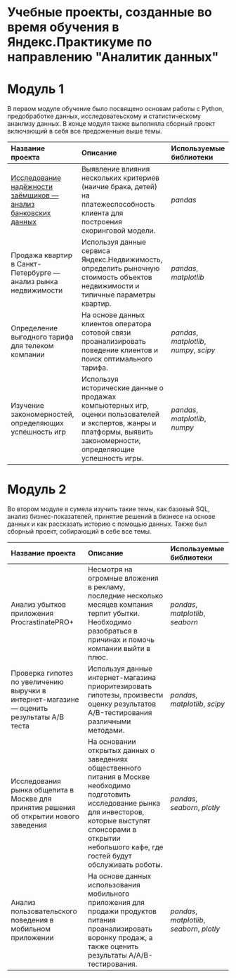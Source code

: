 # Учебные проекты, созданные во время обучения в Яндекс.Практикуме по направлению "Аналитик данных"

# Модуль 1 

В первом модуле обучение было посвящено основам работы с Python, предобработке данных, исследоватеьскому и статистическому ананлизу данных. В конце модуля также выполняла сборный проект включающий в себя все предоженные выше темы.

| Название проекта | Описание | Используемые библиотеки | 
| :---------------------- | :---------------------- | :---------------------- |
| [Исследование надёжности заёмщиков — анализ банковских данных](https://github.com/litvinovakk/learning_projects/tree/main/Project%201.1) | Выявление влияния нескольких критериев (наичие брака, детей) на платежеспособность клиента для построения скоринговой модели. | *pandas* |
| Продажа квартир в Санкт-Петербурге — анализ рынка недвижимости | Используя данные сервиса Яндекс.Недвижимость, определить рыночную стоимость объектов недвижимости и типичные параметры квартир. | *pandas*, *matplotlib* |
| Определение выгодного тарифа для телеком компании | На основе данных клиентов оператора сотовой связи проанализировать поведение клиентов и поиск оптимального тарифа. | *pandas*, *matplotlib*, *numpy*, *scipy* |
| Изучение закономерностей, определяющих успешность игр | Используя исторические данные о продажах компьютерных игр, оценки пользователей и экспертов, жанры и платформы, выявить закономерности, определяющие успешность игры. | *pandas*, *matplotlib*, *numpy* |

# Модуль 2

Во втором модуле я сумела изучить такие темы, как базовый SQL, анализ бизнес-показателей, принятие решений в бизнесе на основе данных и как рассказать историю с помощью данных. Также был сборный проект, собирающий в себе все темы.

| Название проекта | Описание | Используемые библиотеки | 
| :---------------------- | :---------------------- | :---------------------- |
| Анализ убытков приложения ProcrastinatePRO+ | Несмотря на огромные вложения в рекламу, последние несколько месяцев компания терпит убытки. Необходимо разобраться в причинах и помочь компании выйти в плюс. | *pandas*, *matplotlib*, *seaborn* |
| Проверка гипотез по увеличению выручки в интернет-магазине — оценить результаты A/B теста | Используя данные интернет-магазина приоритезировать гипотезы, произвести оценку результатов A/B-тестирования различными методами. | *pandas*, *matplotlib*, *scipy* |
| Исследования рынка общепита в Москве для принятия решения об открытии нового заведения | На основании открытых данных о заведениях общественного питания в Москве необходимо подготовить исследование рынка для инвесторов, которые выступят спонсорами в открытии небольшого кафе, где гостей будут обслуживать роботы. | *pandas*, *seaborn*, *plotly* |
| Анализ пользовательского поведения в мобильном приложении | На основе данных использования мобильного приложения для продажи продуктов питания проанализировать воронку продаж, а также оценить результаты A/A/B-тестирования. | *pandas*, *matplotlib*, *seaborn*, *plotly* |





